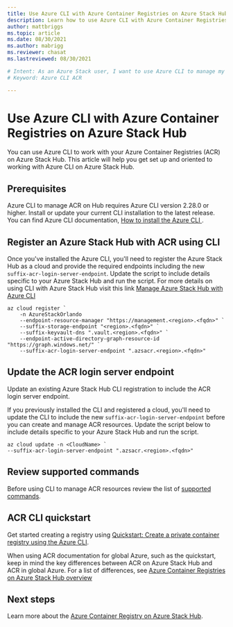 ```yaml
---
title: Use Azure CLI with Azure Container Registries on Azure Stack Hub
description: Learn how to use Azure CLI with Azure Container Registries on Azure Stack Hub
author: mattbriggs
ms.topic: article
ms.date: 08/30/2021
ms.author: mabrigg
ms.reviewer: chasat
ms.lastreviewed: 08/30/2021

# Intent: As an Azure Stack user, I want to use Azure CLI to manage my registry.
# Keyword: Azure CLI ACR

---
```


# Use Azure CLI with Azure Container Registries on Azure Stack Hub

You can use Azure CLI to work with your Azure Container Registries (ACR) on Azure Stack Hub. This article will help you get set up and oriented to working with Azure CLI on Azure Stack Hub.

## Prerequisites

Azure CLI to manage ACR on Hub requires Azure CLI version 2.28.0 or higher. Install or update your current CLI installation to the latest release. You can find Azure CLI documentation, [How to install the Azure CLI ](/cli/azure/install-azure-cli).

## Register an Azure Stack Hub with ACR using CLI

Once you've installed the Azure CLI, you'll need to register the Azure Stack Hub as a cloud and provide the required endpoints including the new `suffix-acr-login-server-endpoint`. Update the script to include details specific to your Azure Stack Hub and run the script. For more details on using CLI with Azure Stack Hub visit this link [Manage Azure Stack Hub with Azure CLI](azure-stack-version-profiles-azurecli2.md)

```azurecli
az cloud register `
    -n AzureStackOrlando
    --endpoint-resource-manager "https://management.<region>.<fqdn>" `
    --suffix-storage-endpoint "<region>.<fqdn>" `
    --suffix-keyvault-dns ".vault.<region>.<fqdn>" `
    --endpoint-active-directory-graph-resource-id "https://graph.windows.net/" `
    --suffix-acr-login-server-endpoint ".azsacr.<region>.<fqdn>"
```

## Update the ACR login server endpoint

Update an existing Azure Stack Hub CLI registration to include the ACR login server endpoint.

If you previously installed the CLI and registered a cloud, you'll need to update the CLI to include the new `suffix-acr-login-server-endpoint` before you can create and manage ACR resources. Update the script below to include details specific to your Azure Stack Hub and run the script.

```azurecli  
az cloud update -n <CloudName> `
--suffix-acr-login-server-endpoint ".azsacr.<region>.<fqdn>"
```

## Review supported commands

Before using CLI to manage ACR resources review the list of [supported commands](container-registry-commands.md).

## ACR CLI quickstart

Get started creating a registry using [Quickstart: Create a private container registry using the Azure CLI](/azure/container-registry/container-registry-get-started-azure-cli).

When using ACR documentation for global Azure, such as the quickstart, keep in mind the key differences between ACR on Azure Stack Hub and ACR in global Azure. For a list of differences, see [Azure Container Registries on Azure Stack Hub overview](container-registry-overview.md#acr-on-azure-and-acr-on-azure-stack-hub)

## Next steps

Learn more about the [Azure Container Registry on Azure Stack Hub](container-registry-overview.md).